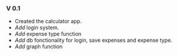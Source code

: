 ### V 0.1
- Created the calculator app.
- *Add* login system.
- *Add* expense type function
- *Add* db fonctionality for login, save expenses and expense type.
- *Add* graph function
